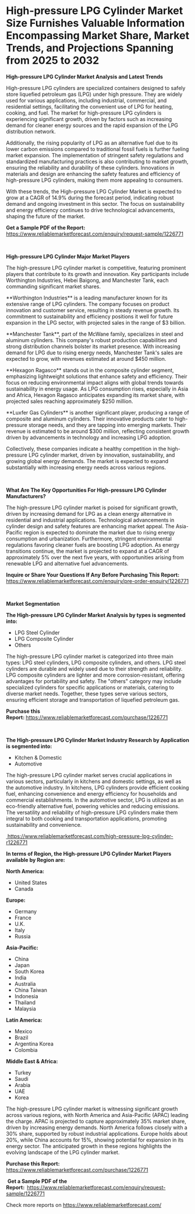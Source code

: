 <p><h1>High-pressure LPG Cylinder Market Size Furnishes Valuable Information Encompassing Market Share, Market Trends, and Projections Spanning from 2025 to 2032</h1></p><p><strong>High-pressure LPG Cylinder Market Analysis and Latest Trends</strong></p>
<p><p>High-pressure LPG cylinders are specialized containers designed to safely store liquefied petroleum gas (LPG) under high pressure. They are widely used for various applications, including industrial, commercial, and residential settings, facilitating the convenient use of LPG for heating, cooking, and fuel. The market for high-pressure LPG cylinders is experiencing significant growth, driven by factors such as increasing demand for cleaner energy sources and the rapid expansion of the LPG distribution network.</p><p>Additionally, the rising popularity of LPG as an alternative fuel due to its lower carbon emissions compared to traditional fossil fuels is further fueling market expansion. The implementation of stringent safety regulations and standardized manufacturing practices is also contributing to market growth, ensuring the reliability and durability of these cylinders. Innovations in materials and design are enhancing the safety features and efficiency of high-pressure LPG cylinders, making them more appealing to consumers. </p><p>With these trends, the High-pressure LPG Cylinder Market is expected to grow at a CAGR of 14.9% during the forecast period, indicating robust demand and ongoing investment in this sector. The focus on sustainability and energy efficiency continues to drive technological advancements, shaping the future of the market.</p></p>
<p><strong>Get a Sample PDF of the Report:&nbsp;</strong> <a href="https://www.reliablemarketforecast.com/enquiry/request-sample/1226771?utm_campaign=2808&utm_medium=2&utm_source=Github&utm_content=ia&utm_term=27022025&utm_id=high-pressure-lpg-cylinder">https://www.reliablemarketforecast.com/enquiry/request-sample/1226771</a></p>
<p>&nbsp;</p>
<p><strong>High-pressure LPG Cylinder Major Market Players</strong></p>
<p><p>The high-pressure LPG cylinder market is competitive, featuring prominent players that contribute to its growth and innovation. Key participants include Worthington Industries, Hebei Baigong, and Manchester Tank, each commanding significant market shares.</p><p>**Worthington Industries** is a leading manufacturer known for its extensive range of LPG cylinders. The company focuses on product innovation and customer service, resulting in steady revenue growth. Its commitment to sustainability and efficiency positions it well for future expansion in the LPG sector, with projected sales in the range of $3 billion.</p><p>**Manchester Tank**, part of the McWane family, specializes in steel and aluminum cylinders. This company's robust production capabilities and strong distribution channels bolster its market presence. With increasing demand for LPG due to rising energy needs, Manchester Tank's sales are expected to grow, with revenues estimated at around $450 million.</p><p>**Hexagon Ragasco** stands out in the composite cylinder segment, emphasizing lightweight solutions that enhance safety and efficiency. Their focus on reducing environmental impact aligns with global trends towards sustainability in energy usage. As LPG consumption rises, especially in Asia and Africa, Hexagon Ragasco anticipates expanding its market share, with projected sales reaching approximately $250 million.</p><p>**Luxfer Gas Cylinders** is another significant player, producing a range of composite and aluminum cylinders. Their innovative products cater to high-pressure storage needs, and they are tapping into emerging markets. Their revenue is estimated to be around $300 million, reflecting consistent growth driven by advancements in technology and increasing LPG adoption.</p><p>Collectively, these companies indicate a healthy competition in the high-pressure LPG cylinder market, driven by innovation, sustainability, and growing global energy demands. The market is expected to expand substantially with increasing energy needs across various regions.</p></p>
<p>&nbsp;</p>
<p><strong>What Are The Key Opportunities For High-pressure LPG Cylinder Manufacturers?</strong></p>
<p><p>The high-pressure LPG cylinder market is poised for significant growth, driven by increasing demand for LPG as a clean energy alternative in residential and industrial applications. Technological advancements in cylinder design and safety features are enhancing market appeal. The Asia-Pacific region is expected to dominate the market due to rising energy consumption and urbanization. Furthermore, stringent environmental regulations favoring cleaner fuels are boosting LPG adoption. As energy transitions continue, the market is projected to expand at a CAGR of approximately 5% over the next five years, with opportunities arising from renewable LPG and alternative fuel advancements.</p></p>
<p><strong>Inquire or Share Your Questions If Any Before Purchasing This Report:</strong> <a href="https://www.reliablemarketforecast.com/enquiry/pre-order-enquiry/1226771?utm_campaign=2808&utm_medium=2&utm_source=Github&utm_content=ia&utm_term=27022025&utm_id=high-pressure-lpg-cylinder">https://www.reliablemarketforecast.com/enquiry/pre-order-enquiry/1226771</a></p>
<p>&nbsp;</p>
<p><strong>Market Segmentation</strong></p>
<p><strong>The High-pressure LPG Cylinder Market Analysis by types is segmented into:</strong></p>
<p><ul><li>LPG Steel Cylinder</li><li>LPG Composite Cylinder</li><li>Others</li></ul></p>
<p><p>The high-pressure LPG cylinder market is categorized into three main types: LPG steel cylinders, LPG composite cylinders, and others. LPG steel cylinders are durable and widely used due to their strength and reliability. LPG composite cylinders are lighter and more corrosion-resistant, offering advantages for portability and safety. The "others" category may include specialized cylinders for specific applications or materials, catering to diverse market needs. Together, these types serve various sectors, ensuring efficient storage and transportation of liquefied petroleum gas.</p></p>
<p><strong>Purchase this Report:&nbsp;</strong><a href="https://www.reliablemarketforecast.com/purchase/1226771?utm_campaign=2808&utm_medium=2&utm_source=Github&utm_content=ia&utm_term=27022025&utm_id=high-pressure-lpg-cylinder">https://www.reliablemarketforecast.com/purchase/1226771</a></p>
<p>&nbsp;</p>
<p><strong>The High-pressure LPG Cylinder Market Industry Research by Application is segmented into:</strong></p>
<p><ul><li>Kitchen & Domestic</li><li>Automotive</li></ul></p>
<p><p>The high-pressure LPG cylinder market serves crucial applications in various sectors, particularly in kitchens and domestic settings, as well as the automotive industry. In kitchens, LPG cylinders provide efficient cooking fuel, enhancing convenience and energy efficiency for households and commercial establishments. In the automotive sector, LPG is utilized as an eco-friendly alternative fuel, powering vehicles and reducing emissions. The versatility and reliability of high-pressure LPG cylinders make them integral to both cooking and transportation applications, promoting sustainability and convenience.</p></p>
<p><a href="https://www.reliablemarketforecast.com/high-pressure-lpg-cylinder-r1226771?utm_campaign=2808&utm_medium=2&utm_source=Github&utm_content=ia&utm_term=27022025&utm_id=high-pressure-lpg-cylinder">&nbsp;https://www.reliablemarketforecast.com/high-pressure-lpg-cylinder-r1226771</a></p>
<p><strong>In terms of Region, the High-pressure LPG Cylinder Market Players available by Region are:</strong></p>
<p>
    <p> <strong> North America: </strong>
        <ul>
            <li>United States</li>
            <li>Canada</li>
        </ul>
        </p> 
    <p> <strong> Europe: </strong>
        <ul>
            <li>Germany</li>
            <li>France</li>
            <li>U.K.</li>
            <li>Italy</li>
            <li>Russia</li>
        </ul>
        </p> 
    <p> <strong> Asia-Pacific: </strong>
        <ul>
            <li>China</li>
            <li>Japan</li>
            <li>South Korea</li>
            <li>India</li>
            <li>Australia</li>
            <li>China Taiwan</li>
            <li>Indonesia</li>
            <li>Thailand</li>
            <li>Malaysia</li>
        </ul>
        </p> 
    <p> <strong> Latin America: </strong>
        <ul>
            <li>Mexico</li>
            <li>Brazil</li>
            <li>Argentina Korea</li>
            <li>Colombia</li>
        </ul>
        </p> 
    <p> <strong> Middle East & Africa: </strong>
        <ul>
            <li>Turkey</li>
            <li>Saudi</li>
            <li>Arabia</li>
            <li>UAE</li>
            <li>Korea</li>
        </ul>
    </p>
    </p>
<p><p>The high-pressure LPG cylinder market is witnessing significant growth across various regions, with North America and Asia-Pacific (APAC) leading the charge. APAC is projected to capture approximately 35% market share, driven by increasing energy demands. North America follows closely with a 30% share, supported by robust industrial applications. Europe holds about 20%, while China accounts for 15%, showing potential for expansion in its energy sector. The anticipated growth in these regions highlights the evolving landscape of the LPG cylinder market.</p></p>
<p><strong>Purchase this Report: </strong><a href="https://www.reliablemarketforecast.com/purchase/1226771?utm_campaign=2808&utm_medium=2&utm_source=Github&utm_content=ia&utm_term=27022025&utm_id=high-pressure-lpg-cylinder">https://www.reliablemarketforecast.com/purchase/1226771</a></p>
<p>&nbsp;<strong>Get a Sample PDF of the Report:&nbsp;&nbsp;</strong><a href="https://www.reliablemarketforecast.com/enquiry/request-sample/1226771?utm_campaign=2808&utm_medium=2&utm_source=Github&utm_content=ia&utm_term=27022025&utm_id=high-pressure-lpg-cylinder">https://www.reliablemarketforecast.com/enquiry/request-sample/1226771</a></p>
<p><strong></strong></p>
<p>Check more reports on <a href="https://www.reliablemarketforecast.com/?utm_campaign=2808&utm_medium=2&utm_source=Github&utm_content=ia&utm_term=27022025&utm_id=high-pressure-lpg-cylinder">https://www.reliablemarketforecast.com/</a></p>